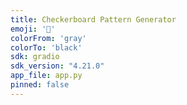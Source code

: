 ```yaml
---
title: Checkerboard Pattern Generator
emoji: '🏁'
colorFrom: 'gray'
colorTo: 'black'
sdk: gradio
sdk_version: "4.21.0"
app_file: app.py
pinned: false
---
```

